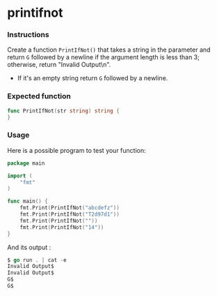 # printifnot

### Instructions

Create a function  `PrintIfNot()` that takes a string in the parameter and return `G` followed by a newline if the argument length is less than 3; otherwise, return "Invalid Output\n".

- If it's an empty string return `G` followed by a newline.

### Expected function

```go
func PrintIfNot(str string) string {
}
```

### Usage

Here is a possible program to test your function:

```go
package main

import (
	"fmt"
)

func main() {
    fmt.Print(PrintIfNot("abcdefz"))
    fmt.Print(PrintIfNot("T2d97d1"))
    fmt.Print(PrintIfNot(""))
    fmt.Print(PrintIfNot("14"))
}
```

And its output :

```go
$ go run . | cat -e
Invalid Output$
Invalid Output$
G$
G$
```
